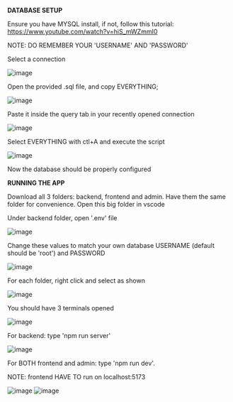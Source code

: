 **DATABASE SETUP**

Ensure you have MYSQL install, if not, follow this tutorial: https://www.youtube.com/watch?v=hiS_mWZmmI0

NOTE: DO REMEMBER YOUR 'USERNAME' AND 'PASSWORD'

Select a connection

![image](https://github.com/user-attachments/assets/b6a749a3-e925-4064-b5de-0ccd47b18f2a)

Open the provided .sql file, and copy EVERYTHING;

![image](https://github.com/user-attachments/assets/b5231f16-70e1-4a34-850f-0504862749f7)

Paste it inside the query tab in your recently opened connection

![image](https://github.com/user-attachments/assets/a873a9eb-5fab-4ad4-8636-fca5f1c9502d)

Select EVERYTHING with ctl+A and execute the script

![image](https://github.com/user-attachments/assets/9fe877a3-ab4d-415e-a040-1503a9efff75)

Now the database should be properly configured

**RUNNING THE APP**

Download all 3 folders: backend, frontend and admin. Have them the same folder for convenience. Open this big folder in vscode

Under backend folder, open '.env' file

![image](https://github.com/user-attachments/assets/c6b98065-bba9-45ad-a712-d081b0c1bd88)

Change these values to match your own database USERNAME (default should be 'root') and PASSWORD 

![image](https://github.com/user-attachments/assets/fa794f93-301d-4fa6-82b1-68dbe21a9da5)


For each folder, right click and select as shown

![image](https://github.com/user-attachments/assets/a3c29c3d-f676-49ff-9460-2063ec9b9b31)

You should have 3 terminals opened

![image](https://github.com/user-attachments/assets/a59d9529-4200-401d-8fb3-bb0e0320a220)

For backend: type 'npm run server'

![image](https://github.com/user-attachments/assets/2b6497cf-71a9-4542-b87d-f5a66aa3acd2)

For BOTH frontend and admin: type 'npm run dev'.

NOTE: frontend HAVE TO run on localhost:5173

![image](https://github.com/user-attachments/assets/62f0de6b-ec00-4bba-8bcd-5eb564d77ffd)
![image](https://github.com/user-attachments/assets/0d18cbe5-3418-4cd8-9d0c-9e459dfd5a9e)




